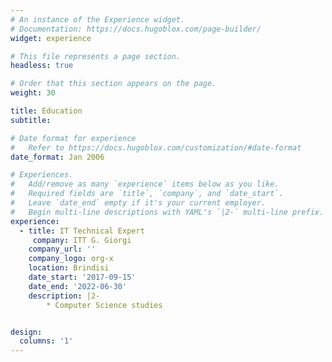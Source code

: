 ```yaml
---
# An instance of the Experience widget.
# Documentation: https://docs.hugoblox.com/page-builder/
widget: experience

# This file represents a page section.
headless: true

# Order that this section appears on the page.
weight: 30

title: Education
subtitle:

# Date format for experience
#   Refer to https://docs.hugoblox.com/customization/#date-format
date_format: Jan 2006

# Experiences.
#   Add/remove as many `experience` items below as you like.
#   Required fields are `title`, `company`, and `date_start`.
#   Leave `date_end` empty if it's your current employer.
#   Begin multi-line descriptions with YAML's `|2-` multi-line prefix.
experience:
  - title: IT Technical Expert
     company: ITT G. Giorgi
    company_url: ''
    company_logo: org-x
    location: Brindisi
    date_start: '2017-09-15'
    date_end: '2022-06-30'
    description: |2-
        * Computer Science studies


design:
  columns: '1'
---
```


